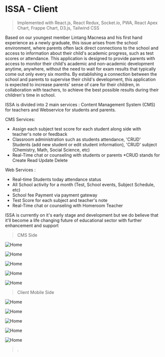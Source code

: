  
# **ISSA - Client**
> Implemented with React.js, React Redux, Socket.io, PWA, React Apex Chart, Frappe Chart, D3.js, Tailwind CSS

Based on our youngest member Lintang Macnesa and his first hand experience as a newly graduate, this issue arises from the school environment, where parents often lack direct connections to the school and access to information about their child's academic progress, such as test scores or attendance. This application is designed to provide parents with access to monitor their child's academic and non-academic development anytime, anywhere, without the need to wait for exam results that typically come out only every six months. By establishing a connection between the school and parents to supervise their child's development, this application is expected to increase parents' sense of care for their children, in collaboration with teachers, to achieve the best possible results during their children's time in school.

ISSA is divided into 2 main services : Content Management System (CMS) for teachers and Webservice for students and parents.

CMS Services:
 - Assign each subject test score for each student along side with teacher's note or feedback
 - Classroom administration such as students attendance, 'CRUD' Students (add new student or edit student information), 'CRUD' subject (Chemistry, Math, Social Science, etc)
 - Real-Time chat or counseling with students or parents
*CRUD stands for Create Read Update Delete

Web Services :
 - Real-time Students today attendance status
 - All School activity for a month (Test, School events, Subject Schedule, etc)
 - School fee Payment via payment gateway
 - Test Score for each subject and teacher's note
 - Real-Time chat or counseling with Homeroom Teacher

ISSA is currently on it's early stage and development but we do believe that it'll become a life changing future of educational sector with further enhancement and support 
 
> CMS Side
 
![Home](https://cdn.discordapp.com/attachments/976641651772620807/1091351866249580674/image_2023-03-31_20-17-26.png)

![Home](https://cdn.discordapp.com/attachments/976641651772620807/1091351866526421073/image_2023-03-31_20-19-21.png)

![Home](https://cdn.discordapp.com/attachments/976641651772620807/1091351866790654043/image_2023-03-31_20-19-56.png)

![Home](https://cdn.discordapp.com/attachments/976641651772620807/1091351867008749658/image_2023-03-31_20-20-35.png)

![Home](https://cdn.discordapp.com/attachments/976641651772620807/1091351866010513508/image_2023-03-31_20-21-50.png)


> Client Mobile Side
 
![Home](https://cdn.discordapp.com/attachments/976641651772620807/1091349420265713686/image_2023-03-31_20-04-39.png)

![Home](https://cdn.discordapp.com/attachments/976641651772620807/1091349420471238756/image_2023-03-31_20-06-50.png)

![Home](https://cdn.discordapp.com/attachments/976641651772620807/1091349421050048694/image_2023-03-31_20-09-21.png)

![Home](https://cdn.discordapp.com/attachments/976641651772620807/1091349421754695680/image_2023-03-31_20-10-20.png)

![Home](https://cdn.discordapp.com/attachments/976641651772620807/1091349420748066836/image_2023-03-31_20-07-55.png)

> .